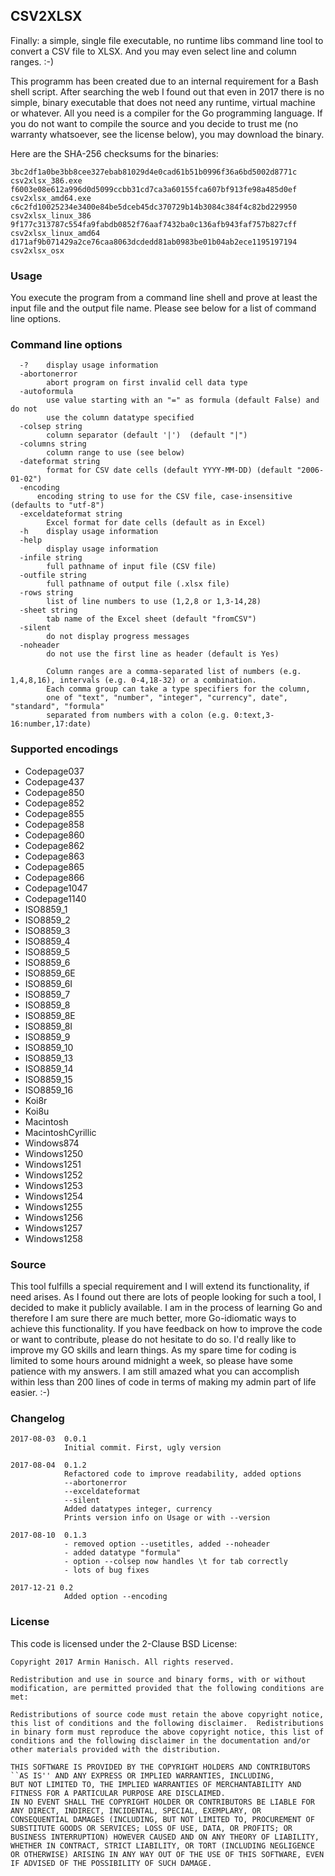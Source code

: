 ## CSV2XLSX

Finally: a simple, single file executable, no runtime libs command line tool to convert
a CSV file to XLSX. And you may even select line and column ranges. :-)

This programm has been created due to an internal requirement for a Bash shell script. After searching
the web I found out that even in 2017 there is no simple, binary executable that does not need any
runtime, virtual machine or whatever. All you need is a compiler for the Go programming language.
If you do not want to compile the source and you decide to trust me (no warranty whatsoever, see the
license below), you may download the binary.

Here are the SHA-256 checksums for the binaries:

    3bc2df1a0be3bb8cee327ebab81029d4e0cad61b51b0996f36a6bd5002d8771c  csv2xlsx_386.exe
    f6003e08e612a996d0d5099ccbb31cd7ca3a60155fca607bf913fe98a485d0ef  csv2xlsx_amd64.exe
    c6c2fd10025234e3400e84be5dceb45dc370729b14b3084c384f4c82bd229950  csv2xlsx_linux_386
    9f177c313787c554fa9fabdb0852f76aaf7432ba0c136afb943faf757b827cff  csv2xlsx_linux_amd64
    d171af9b071429a2ce76caa8063dcdedd81ab0983be01b04ab2ece1195197194  csv2xlsx_osx  


### Usage

You execute the program from a command line shell and prove at least the input file and the output file name.
Please see below for a list of command line options.

### Command line options

```
  -?	display usage information
  -abortonerror
    	abort program on first invalid cell data type
  -autoformula
        use value starting with an "=" as formula (default False) and do not
        use the column datatype specified
  -colsep string
    	column separator (default '|')  (default "|")
  -columns string
    	column range to use (see below)
  -dateformat string
    	format for CSV date cells (default YYYY-MM-DD) (default "2006-01-02")
  -encoding
      encoding string to use for the CSV file, case-insensitive (defaults to "utf-8")
  -exceldateformat string
    	Excel format for date cells (default as in Excel)
  -h	display usage information
  -help
    	display usage information
  -infile string
    	full pathname of input file (CSV file)
  -outfile string
    	full pathname of output file (.xlsx file)
  -rows string
    	list of line numbers to use (1,2,8 or 1,3-14,28)
  -sheet string
    	tab name of the Excel sheet (default "fromCSV")
  -silent
    	do not display progress messages
  -noheader
    	do not use the first line as header (default is Yes)

        Column ranges are a comma-separated list of numbers (e.g. 1,4,8,16), intervals (e.g. 0-4,18-32) or a combination.
        Each comma group can take a type specifiers for the column,
        one of "text", "number", "integer", "currency", date", "standard", "formula"
        separated from numbers with a colon (e.g. 0:text,3-16:number,17:date)
```

### Supported encodings

 * Codepage037
 * Codepage437
 * Codepage850
 * Codepage852
 * Codepage855
 * Codepage858
 * Codepage860
 * Codepage862
 * Codepage863
 * Codepage865
 * Codepage866
 * Codepage1047
 * Codepage1140
 * ISO8859_1
 * ISO8859_2
 * ISO8859_3
 * ISO8859_4
 * ISO8859_5
 * ISO8859_6
 * ISO8859_6E
 * ISO8859_6I
 * ISO8859_7
 * ISO8859_8
 * ISO8859_8E
 * ISO8859_8I
 * ISO8859_9
 * ISO8859_10
 * ISO8859_13
 * ISO8859_14
 * ISO8859_15
 * ISO8859_16
 * Koi8r
 * Koi8u
 * Macintosh
 * MacintoshCyrillic
 * Windows874
 * Windows1250
 * Windows1251
 * Windows1252
 * Windows1253
 * Windows1254
 * Windows1255
 * Windows1256
 * Windows1257
 * Windows1258


### Source

This tool fulfills a special requirement and I will extend its functionality, if need arises. As I found out there are lots 
of people looking for such a tool, I decided to make it publicly available. I am in the process of learning Go and therefore
I am sure there are much better, more Go-idiomatic ways to achieve this functionality. If you have feedback on how to improve
the code or want to contribute, please do not hesitate to do so. I'd really like to improve my GO skills and learn things.
As my spare time for coding is limited to some hours around midnight a week, so please have some patience with my answers.
I am still amazed what you can accomplish within less than 200 lines of code in terms of making my admin part of life easier. :-)

### Changelog

    2017-08-03  0.0.1
                Initial commit. First, ugly version

    2017-08-04  0.1.2
                Refactored code to improve readability, added options
                --abortonerror
                --exceldateformat
                --silent
                Added datatypes integer, currency
                Prints version info on Usage or with --version

    2017-08-10  0.1.3
                - removed option --usetitles, added --noheader
                - added datatype "formula"
                - option --colsep now handles \t for tab correctly
                - lots of bug fixes

    2017-12-21 0.2
                Added option --encoding


### License

This code is licensed under the 2-Clause BSD License:

    Copyright 2017 Armin Hanisch. All rights reserved.

    Redistribution and use in source and binary forms, with or without
    modification, are permitted provided that the following conditions are
    met:

    Redistributions of source code must retain the above copyright notice,
    this list of conditions and the following disclaimer.  Redistributions
    in binary form must reproduce the above copyright notice, this list of
    conditions and the following disclaimer in the documentation and/or
    other materials provided with the distribution.

    THIS SOFTWARE IS PROVIDED BY THE COPYRIGHT HOLDERS AND CONTRIBUTORS
    ``AS IS'' AND ANY EXPRESS OR IMPLIED WARRANTIES, INCLUDING,
    BUT NOT LIMITED TO, THE IMPLIED WARRANTIES OF MERCHANTABILITY AND
    FITNESS FOR A PARTICULAR PURPOSE ARE DISCLAIMED.
    IN NO EVENT SHALL THE COPYRIGHT HOLDER OR CONTRIBUTORS BE LIABLE FOR
    ANY DIRECT, INDIRECT, INCIDENTAL, SPECIAL, EXEMPLARY, OR
    CONSEQUENTIAL DAMAGES (INCLUDING, BUT NOT LIMITED TO, PROCUREMENT OF
    SUBSTITUTE GOODS OR SERVICES; LOSS OF USE, DATA, OR PROFITS; OR
    BUSINESS INTERRUPTION) HOWEVER CAUSED AND ON ANY THEORY OF LIABILITY,
    WHETHER IN CONTRACT, STRICT LIABILITY, OR TORT (INCLUDING NEGLIGENCE
    OR OTHERWISE) ARISING IN ANY WAY OUT OF THE USE OF THIS SOFTWARE, EVEN
    IF ADVISED OF THE POSSIBILITY OF SUCH DAMAGE.
